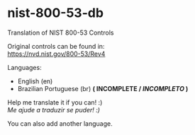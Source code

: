 # nist-800-53-db
Translation of NIST 800-53 Controls  

Original controls can be found in:  
https://nvd.nist.gov/800-53/Rev4

Languages:
- English (en)
- Brazilian Portuguese (br) **( INCOMPLETE / _INCOMPLETO_ )**

Help me translate it if you can! :)  
_Me ajude a traduzir se puder! :)_

You can also add another language.
